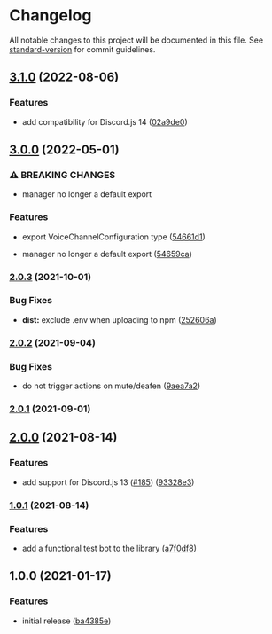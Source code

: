 # Changelog

All notable changes to this project will be documented in this file. See [standard-version](https://github.com/conventional-changelog/standard-version) for commit guidelines.

## [3.1.0](https://github.com/makigas/discordjs-voicerole/compare/v3.0.0...v3.1.0) (2022-08-06)


### Features

* add compatibility for Discord.js 14 ([02a9de0](https://github.com/makigas/discordjs-voicerole/commit/02a9de08918a0ec9c08ab3d138acdb2a968af3c5))

## [3.0.0](https://github.com/makigas/discordjs-voicerole/compare/v2.0.3...v3.0.0) (2022-05-01)


### ⚠ BREAKING CHANGES

* manager no longer a default export

### Features

* export VoiceChannelConfiguration type ([54661d1](https://github.com/makigas/discordjs-voicerole/commit/54661d1210a87805bf0a5e96164f6b2ae30998c8))


* manager no longer a default export ([54659ca](https://github.com/makigas/discordjs-voicerole/commit/54659ca9192c6a9e04221f211d8a6770d812d9f7))

### [2.0.3](https://github.com/makigas/discordjs-voicerole/compare/v2.0.2...v2.0.3) (2021-10-01)


### Bug Fixes

* **dist:** exclude .env when uploading to npm ([252606a](https://github.com/makigas/discordjs-voicerole/commit/252606a7dda9370c10133152c7bca8a546a19b4f))

### [2.0.2](https://github.com/makigas/discordjs-voicerole/compare/v2.0.1...v2.0.2) (2021-09-04)


### Bug Fixes

* do not trigger actions on mute/deafen ([9aea7a2](https://github.com/makigas/discordjs-voicerole/commit/9aea7a218efe7cb7e4418d401df48fea275c38ad))

### [2.0.1](https://github.com/makigas/discordjs-voicerole/compare/v2.0.0...v2.0.1) (2021-09-01)

## [2.0.0](https://github.com/makigas/discordjs-voicerole/compare/v1.0.1...v2.0.0) (2021-08-14)


### Features

* add support for Discord.js 13 ([#185](https://github.com/makigas/discordjs-voicerole/issues/185)) ([93328e3](https://github.com/makigas/discordjs-voicerole/commit/93328e30fa765dd959fc988b17aa25ec35d336e6))

### [1.0.1](https://github.com/makigas/discordjs-voicerole/compare/v1.0.0...v1.0.1) (2021-08-14)


### Features

* add a functional test bot to the library ([a7f0df8](https://github.com/makigas/discordjs-voicerole/commit/a7f0df84e4af4e5c48c205bb6e16cf33fb8c1628))

## 1.0.0 (2021-01-17)


### Features

* initial release ([ba4385e](https://github.com/makigas/discordjs-voicerole/commit/ba4385e62e761e876088ed9e6ca733f223d8d639))
